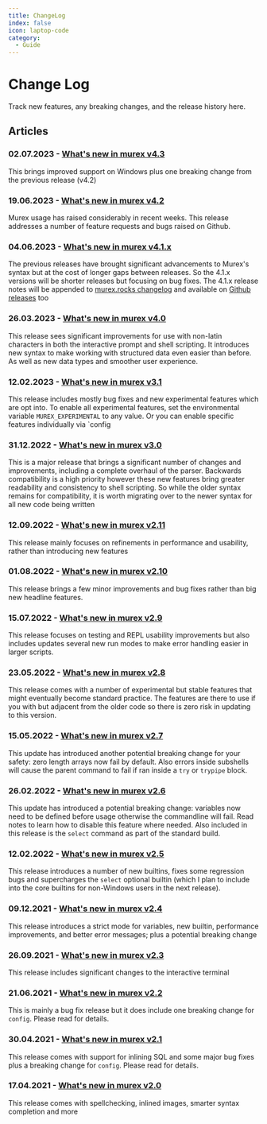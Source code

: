 ```yaml
---
title: ChangeLog
index: false
icon: laptop-code
category:
  - Guide
---
```


# Change Log

Track new features, any breaking changes, and the release history here.

## Articles

### 02.07.2023 - [What's new in murex v4.3](v4.3.md)

This brings improved support on Windows plus one breaking change from the previous release (v4.2)

### 19.06.2023 - [What's new in murex v4.2](v4.2.md)

Murex usage has raised considerably in recent weeks. This release addresses a number of feature requests and bugs raised on Github.

### 04.06.2023 - [What's new in murex v4.1.x](v4.1.md)

The previous releases have brought significant advancements to Murex's syntax but at the cost of longer gaps between releases. So the 4.1.x versions will be shorter releases but focusing on bug fixes. The 4.1.x release notes will be appended to [murex.rocks changelog](https://murex.rocks/changelog/) and available on [Github releases](https://github.com/lmorg/murex/releases) too

### 26.03.2023 - [What's new in murex v4.0](v4.0.md)

This release sees significant improvements for use with non-latin characters in both the interactive prompt and shell scripting. It introduces new syntax to make working with structured data even easier than before. As well as new data types and smoother user experience.

### 12.02.2023 - [What's new in murex v3.1](v3.1.md)

This release includes mostly bug fixes and new experimental features which are opt into. To enable all experimental features, set the environmental variable `MUREX_EXPERIMENTAL` to any value. Or you can enable specific features individually via `config

### 31.12.2022 - [What's new in murex v3.0](v3.0.md)

This is a major release that brings a significant number of changes and improvements, including a complete overhaul of the parser. Backwards compatibility is a high priority however these new features bring greater readability and consistency to shell scripting. So while the older syntax remains for compatibility, it is worth migrating over to the newer syntax for all new code being written

### 12.09.2022 - [What's new in murex v2.11](v2.11.md)

This release mainly focuses on refinements in performance and usability, rather than introducing new features

### 01.08.2022 - [What's new in murex v2.10](v2.10.md)

This release brings a few minor improvements and bug fixes rather than big new headline features.

### 15.07.2022 - [What's new in murex v2.9](v2.9.md)

This release focuses on testing and REPL usability improvements but also includes updates several new run modes to make error handling easier in larger scripts.

### 23.05.2022 - [What's new in murex v2.8](v2.8.md)

This release comes with a number of experimental but stable features that might eventually become standard practice. The features are there to use if you with but adjacent from the older code so there is zero risk in updating to this version.

### 15.05.2022 - [What's new in murex v2.7](v2.7.md)

This update has introduced another potential breaking change for your safety: zero length arrays now fail by default. Also errors inside subshells will cause the parent command to fail if ran inside a `try` or `trypipe` block.

### 26.02.2022 - [What's new in murex v2.6](v2.6.md)

This update has introduced a potential breaking change: variables now need to be defined before usage otherwise the commandline will fail. Read notes to learn how to disable this feature where needed. Also included in this release is the `select` command as part of the standard build.

### 12.02.2022 - [What's new in murex v2.5](v2.5.md)

This release introduces a number of new builtins, fixes some regression bugs and supercharges the `select` optional builtin (which I plan to include into the core builtins for non-Windows users in the next release).

### 09.12.2021 - [What's new in murex v2.4](v2.4.md)

This release introduces a strict mode for variables, new builtin, performance improvements, and better error messages; plus a potential breaking change

### 26.09.2021 - [What's new in murex v2.3](v2.3.md)

This release includes significant changes to the interactive terminal

### 21.06.2021 - [What's new in murex v2.2](v2.2.md)

This is mainly a bug fix release but it does include one breaking change for `config`. Please read for details.

### 30.04.2021 - [What's new in murex v2.1](v2.1.md)

This release comes with support for inlining SQL and some major bug fixes plus a breaking change for `config`. Please read for details.

### 17.04.2021 - [What's new in murex v2.0](v2.0.md)

This release comes with spellchecking, inlined images, smarter syntax completion and more
